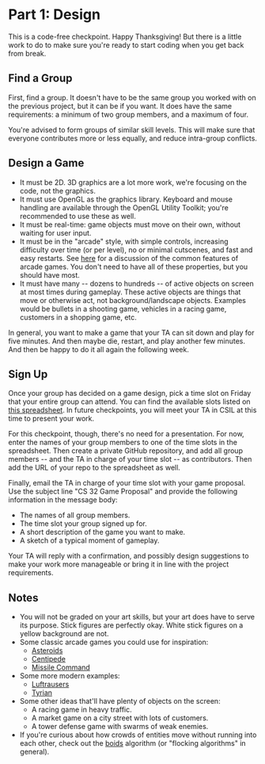 # Part 1: Design

This is a code-free checkpoint.  Happy Thanksgiving!  But there is a little work
to do to make sure you're ready to start coding when you get back from break.


## Find a Group

First, find a group. It doesn't have to be the same group you worked with on the
previous project, but it can be if you want. It does have the same requirements:
a minimum of two group members, and a maximum of four.

You're advised to form groups of similar skill levels.  This will make sure that
everyone contributes more or less equally, and reduce intra-group conflicts.


## Design a Game

- It must be 2D.  3D graphics  are a lot more work,  we're focusing on the code,
  not the graphics.
- It must use  OpenGL as the graphics library.  Keyboard and  mouse handling are
  available through the  OpenGL Utility Toolkit; you're recommended to use these
  as well.
- It must be real-time: game objects must move on their own, without waiting for
  user input.
- It must be in the "arcade" style,  with simple controls, increasing difficulty
  over time (or per level), no or minimal cutscenes, and fast and easy restarts.
  See [here](https://gaming.stackexchange.com/questions/398347) for a discussion
  of the common features  of arcade games.  You don't need to have  all of these
  properties, but you should have most.
- It must have many -- dozens to hundreds -- of active objects on screen at most
  times during gameplay.  These active objects are things that move or otherwise
  act, not background/landscape objects. Examples would be bullets in a shooting
  game, vehicles in a racing game, customers in a shopping game, etc.

In general, you want to make a game that your TA can sit down and play for five
minutes. And then maybe die, restart, and play another few minutes.  And then be
happy to do it all again the following week.


## Sign Up

Once your group  has decided on a game design,  pick a time slot  on Friday that
your entire group can attend.  You can find the available  slots listed on [this
spreadsheet][signup].  In future checkpoints,  you will meet your TA  in CSIL at
this time to present your work.

For this checkpoint, though, there's no need for a presentation.  For now, enter
the names of your  group members  to one of the  time slots  in the spreadsheet.
Then create a private GitHub repository, and add all group members -- and the TA
in charge of your time slot -- as contributors. Then add the URL of your repo to
the spreadsheet as well.

Finally,  email the TA in charge of your time slot with your game proposal.  Use
the subject line "CS 32 Game Proposal"  and provide the following information in
the message body:

- The names of all group members.
- The time slot your group signed up for.
- A short description of the game you want to make.
- A sketch of a typical moment of gameplay.

Your TA will reply with a confirmation,  and possibly design suggestions to make
your work more manageable or bring it in line with the project requirements.


## Notes

- You will not be graded on your art skills, but your art does have to serve its
  purpose.  Stick figures  are perfectly okay.  White stick figures  on a yellow
  background are not.
- Some classic arcade games you could use for inspiration:
  - [Asteroids](https://en.wikipedia.org/wiki/Asteroids_(video_game))
  - [Centipede](https://en.wikipedia.org/wiki/Centipede_(video_game))
  - [Missile Command](https://en.wikipedia.org/wiki/Missile_Command)
- Some more modern examples:
  - [Luftrausers](https://en.wikipedia.org/wiki/Luftrausers)
  - [Tyrian](https://en.wikipedia.org/wiki/Tyrian_(video_game))
- Some other ideas that'll have plenty of objects on the screen:
  - A racing game in heavy traffic.
  - A market game on a city street with lots of customers.
  - A tower defense game with swarms of weak enemies.
- If you're curious about how crowds of entities move  without running into each
  other,  check out the  [boids](https://en.wikipedia.org/wiki/Boids)  algorithm
  (or "flocking algorithms" in general).


[signup]: https://docs.google.com/spreadsheets/d/1j0vZ91N-0LHXL5b55JSUPONqndUtu6JKhTsqV6h6I3s/edit?usp=sharing
